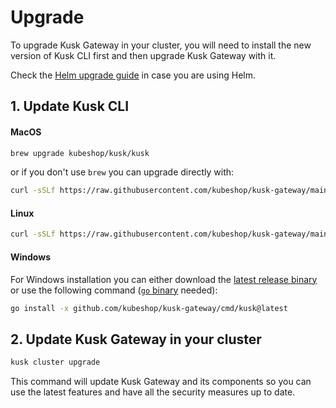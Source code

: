 # Upgrade 

To upgrade Kusk Gateway in your cluster, you will need to install the new version of Kusk CLI first and then upgrade Kusk Gateway with it.

Check the [Helm upgrade guide](./helm-install.md) in case you are using Helm. 

## 1. Update Kusk CLI

#### MacOS

```sh
brew upgrade kubeshop/kusk/kusk
```

or if you don't use `brew` you can upgrade directly with: 

```sh 
curl -sSLf https://raw.githubusercontent.com/kubeshop/kusk-gateway/main/cmd/kusk/scripts/install.sh | bash
```

#### Linux

```sh
curl -sSLf https://raw.githubusercontent.com/kubeshop/kusk-gateway/main/cmd/kusk/scripts/install.sh | bash
```

#### Windows 

For Windows installation you can either download the [latest release binary](https://github.com/kubeshop/kusk-gateway/releases/latest) or use the following command ([`go` binary](https://go.dev/doc/install)  needed):

```sh
go install -x github.com/kubeshop/kusk-gateway/cmd/kusk@latest
```

## 2. Update Kusk Gateway in your cluster

```sh 
kusk cluster upgrade
```

This command will update Kusk Gateway and its components so you can use the latest features and have all the security measures up to date. 